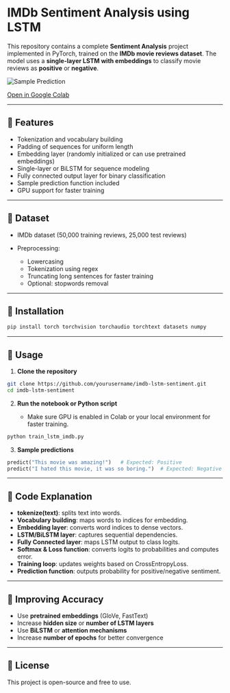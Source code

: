# IMDb Sentiment Analysis using LSTM

This repository contains a complete **Sentiment Analysis** project implemented in PyTorch, trained on the **IMDb movie reviews dataset**. The model uses a **single-layer LSTM with embeddings** to classify movie reviews as **positive** or **negative**.

![Sample Prediction](assets/sample_prediction.gif)

[Open in Google Colab](https://colab.research.google.com/github/yourusername/imdb-lstm-sentiment/blob/main/train_lstm_imdb.ipynb)

---

## 🔹 Features

* Tokenization and vocabulary building
* Padding of sequences for uniform length
* Embedding layer (randomly initialized or can use pretrained embeddings)
* Single-layer or BiLSTM for sequence modeling
* Fully connected output layer for binary classification
* Sample prediction function included
* GPU support for faster training

---

## 🔹 Dataset

* IMDb dataset (50,000 training reviews, 25,000 test reviews)
* Preprocessing:

  * Lowercasing
  * Tokenization using regex
  * Truncating long sentences for faster training
  * Optional: stopwords removal

---

## 🔹 Installation

```bash
pip install torch torchvision torchaudio torchtext datasets numpy
```

---

## 🔹 Usage

1. **Clone the repository**

```bash
git clone https://github.com/yourusername/imdb-lstm-sentiment.git
cd imdb-lstm-sentiment
```

2. **Run the notebook or Python script**

   * Make sure GPU is enabled in Colab or your local environment for faster training.

```bash
python train_lstm_imdb.py
```

3. **Sample predictions**

```python
predict("This movie was amazing!")   # Expected: Positive
predict("I hated this movie, it was so boring.")  # Expected: Negative
```

---

## 🔹 Code Explanation

* **tokenize(text)**: splits text into words.
* **Vocabulary building**: maps words to indices for embedding.
* **Embedding layer**: converts word indices to dense vectors.
* **LSTM/BiLSTM layer**: captures sequential dependencies.
* **Fully Connected layer**: maps LSTM output to class logits.
* **Softmax & Loss function**: converts logits to probabilities and computes error.
* **Training loop**: updates weights based on CrossEntropyLoss.
* **Prediction function**: outputs probability for positive/negative sentiment.

---

## 🔹 Improving Accuracy

* Use **pretrained embeddings** (GloVe, FastText)
* Increase **hidden size** or **number of LSTM layers**
* Use **BiLSTM** or **attention mechanisms**
* Increase **number of epochs** for better convergence

---

## 🔹 License

This project is open-source and free to use.

